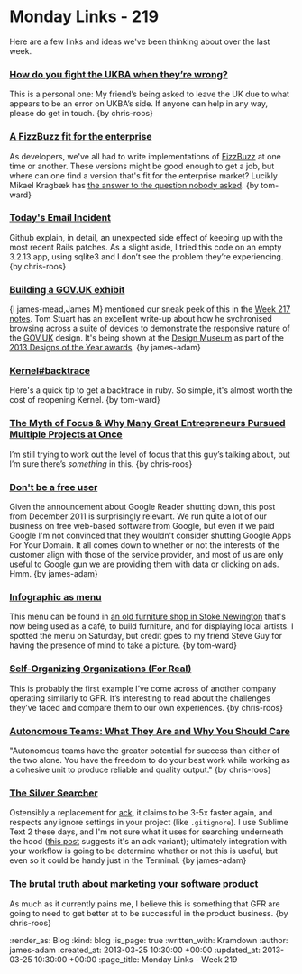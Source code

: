 Monday Links - 219
============

Here are a few links and ideas we've been thinking about over the last week.


### [How do you fight the UKBA when they’re wrong?](http://turbotasticaltales.com/2013/03/23/how-do-you-fight-the-ukba-when-theyre-wrong/)

This is a personal one: My friend’s being asked to leave the UK due to what appears to be an error on UKBA’s side. If anyone can help in any way, please do get in touch. {by chris-roos}


### [A FizzBuzz fit for the enterprise](https://github.com/Mikkeren/FizzBuzzEnterpriseEdition)

As developers, we've all had to write implementations of [FizzBuzz](https://github.com/Mikkeren/FizzBuzzEnterpriseEdition) at one time or another.  These versions might be good enough to get a job, but where can one find a version that's fit for the enterprise market?  Lucikly Mikael Kragbæk has [the answer to the question nobody asked](https://github.com/Mikkeren/FizzBuzzEnterpriseEdition). {by tom-ward}


### [Today's Email Incident](https://github.com/blog/1440-today-s-email-incident)

Github explain, in detail, an unexpected side effect of keeping up with the most recent Rails patches. As a slight aside, I tried this code on an empty 3.2.13 app, using sqlite3 and I don’t see the problem they’re experiencing. {by chris-roos}


### [Building a GOV.UK exhibit](http://codon.com/building-a-govuk-exhibit)

{l james-mead,James M} mentioned our sneak peek of this in the [Week 217 notes](/week-217#designs-of-the-year). Tom Stuart has an excellent write-up about how he sychronised browsing across a suite of devices to demonstrate the responsive nature of the [GOV.UK](http://www.gov.uk) design. It's being shown at the [Design Museum](http://designmuseum.org/) as part of the [2013 Designs of the Year awards](http://designmuseum.org/exhibitions/2013/designs-of-the-year-2013). {by james-adam}


### [Kernel#backtrace](http://nathaniel.talbott.ws/blog/2013/03/11/backtrace/)

Here's a quick tip to get a backtrace in ruby.  So simple, it's almost worth the cost of reopening Kernel. {by tom-ward}


### [The Myth of Focus & Why Many Great Entrepreneurs Pursued Multiple Projects at Once](http://www.mindvalleyinsights.com/the-myth-of-focus/)

I’m still trying to work out the level of focus that this guy’s talking about, but I’m sure there’s *something* in this. {by chris-roos}


### [Don't be a free user](http://blog.pinboard.in/2011/12/don_t_be_a_free_user/)

Given the announcement about Google Reader shutting down, this post from December 2011 is surprisingly relevant. We run quite a lot of our business on free web-based software from Google, but even if we paid Google I'm not convinced that they wouldn't consider shutting Google Apps For Your Domain. It all comes down to whether or not the interests of the customer align with those of the service provider, and most of us are only useful to Google gun we are providing them with data or clicking on ads. Hmm. {by james-adam}


### [Infographic as menu](http://instagram.com/p/XNmkKjDOLk/)

This menu can be found in [an old furniture shop in Stoke Newington](http://www.meanwhilespace.com/projects/current/stoke-newington-furniture-shop/) that's now being used as a café, to build furniture, and for displaying local artists.  I spotted the menu on Saturday, but credit goes to my friend Steve Guy for having the presence of mind to take a picture.  {by tom-ward}


### [Self-Organizing Organizations (For Real)](http://www.infoq.com/articles/self-organizing-organizations)

This is probably the first example I’ve come across of another company operating similarly to GFR. It’s interesting to read about the challenges they’ve faced and compare them to our own experiences. {by chris-roos}


### [Autonomous Teams: What They Are and Why You Should Care](http://blog.newrelic.com/2013/02/26/autonomous-teams-what-they-are-and-why-you-should-care/)

"Autonomous teams have the greater potential for success than either of the two alone. You have the freedom to do your best work while working as a cohesive unit to produce reliable and quality output." {by chris-roos}


### [The Silver Searcher](https://github.com/ggreer/the_silver_searcher)

Ostensibly a replacement for [ack](http://betterthangrep.com/), it claims to be 3-5x faster again, and respects any ignore settings in your project (like `.gitignore`). I use Sublime Text 2 these days, and I'm not sure what it uses for searching underneath the hood ([this post](http://sublimetext.userecho.com/topic/90214-add-ack-search-in-project/) suggests it's an ack variant); ultimately integration with your workflow is going to be determine whether or not this is useful, but even so it could be handy just in the Terminal. {by james-adam}



### [The brutal truth about marketing your software product](http://successfulsoftware.net/2013/03/19/the-brutal-truth-about-marketing-your-software-product/)

As much as it currently pains me, I believe this is something that GFR are going to need to get better at to be successful in the product business. {by chris-roos}


:render_as: Blog
:kind: blog
:is_page: true
:written_with: Kramdown
:author: james-adam
:created_at: 2013-03-25 10:30:00 +00:00
:updated_at: 2013-03-25 10:30:00 +00:00
:page_title: Monday Links - Week 219
